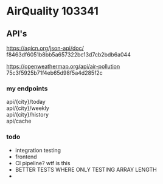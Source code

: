 # AirQuality 103341

## API's

https://aqicn.org/json-api/doc/
f8463df6051b8bb5a657322bc13d7cb2bdb6a044

https://openweathermap.org/api/air-pollution
75c3f5925b71f4eb65d98f5a4d285f2c

### my endpoints
api/{city}/today  
api/{city}/weekly  
api/{city}/history  
api/cache  

### todo
* integration testing
* frontend
* CI pipeline? wtf is this
* BETTER TESTS WHERE ONLY TESTING ARRAY LENGTH
* 
